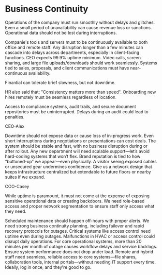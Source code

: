 # Business Continuity

Operations of the company must run smoothly without delays and glitches. Even a small period of unavailability can cause revenue loss or sunctions. Operational data should not be lost during interruptions.

Companie's tools and servers must to be continuously available to both office and remote staff. Any disruption longer than a few minutes can cascade into delays across departments, especially in client-facing functions. CEO expects 99.9% uptime minimum. Video calls, screen sharing, and large file uploads/downloads should work seamlessly. Systems tied to sales, proposals, and client communications must have near-continuous availability.

Finantial can tolerate brief slowness, but not downtime.

HR also said that: "Consistency matters more than speed". Onboarding new hires remotely must be seamless regardless of location.

Access to compliance systems, audit trails, and secure document repositories must be uninterrupted. Delays during an audit could lead to penalties.

CEO-Alex

Downtime should not expose data or cause loss of in-progress work.
Even short interruptions during negotiations or presentations can cost deals.
The system should be stable and fast, with no business disruption during or after rollout.
Any new department will need scalable support—let’s avoid hard-coding systems that won’t flex.
Brand reputation is tied to how “buttoned-up” we appear—even physically. A visitor seeing exposed cables or unsecured gear undermines confidence. Give us a network design that keeps infrastructure centralized but extendable to future floors or nearby suites if we expand.

COO-Casey

While uptime is paramount, it must not come at the expense of exposing sensitive operational data or creating backdoors. We need role-based access and proper network segmentation to ensure staff only access what they need.

Scheduled maintenance should happen off-hours with proper alerts. We need strong business continuity planning, including failover and rapid recovery protocols for outages.
Critical systems like access control need uptime even during outages.
Malfunctions in HVAC or access control could disrupt daily operations.
For core operational systems, more than 20 minutes per month of outage causes workflow delays and service backlogs.
Ensure system performance does not drop under load.
Remote and hybrid staff need seamless, reliable access to core systems—file shares, collaboration tools, internal portals—without needing IT support every time. Ideally, log in once, and they're good to go.
